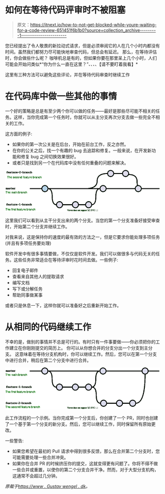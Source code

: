 # 如何在等待代码评审时不被阻塞

> 原文：<https://itnext.io/how-to-not-get-blocked-while-youre-waiting-for-a-code-review-651451f6b1b0?source=collection_archive---------1----------------------->

您已经提出了令人敬畏的新拉动式请求，但是必须审阅它的人在几个小时内都没有时间。虽然我们都努力尽可能快地审查代码，但总会有延迟。
那么，在等待评估时，你会做些什么呢？
咖啡机总是有的，但如果你要在那里呆上几个小时，人们可能会开始问类似*“你为什么一直在这里？”*、*、*、*、【请不要盯着我看】*

这里有三种方法可以避免这些评论，并在等待代码审查时继续工作

# 在代码库中做一些其他的事情

一个好的策略是总是有至少两个你可以做的任务——最好是那些尽可能不相关的任务。这样，当你完成第一个任务时，你就可以从主分支再次分支去做一些完全不相关的工作。

这方面的例子:

*   如果你的第一次公关是在后台，开始在前台工作，反之亦然。
*   在你的公关之后，找一个有趣的 bug 去追踪和修复。一般来说，在开发新功能和修复 bug 之间切换效果很好。
*   或者只是找到另一个在代码库中没有任何重叠的问题来解决。

![](img/95d155e4e167124d8b446a1e5c084c12.png)

这里我们可以看到从主干分支出来的两个分支。当您的第一个分支准备好接受审查时，开始第二个分支并继续工作。

对我来说，这是保持你的速度的最有效的方法之一，但是它要求你能处理多项任务(并且有多项任务要处理)

软件开发中有很多事情要做，不仅仅是软件开发。我们可以做很多与代码无关的任务。这些任务非常适合在等待评审时花时间去做。一些例子:

*   回复电子邮件
*   查看来自其他人的提取请求
*   编写文档
*   写下或分解任务
*   帮助同事做某事

或者只是休息一下，这样你就可以准备好之后重新开始工作。

# 从相同的代码继续工作

不幸的是，做别的事情并不总是可行的。有时只有一件事要做——你必须把你的工作建立在你刚刚提交的简历上。
你可以从你想合并的分支分出一个分支到主分支。
这意味着在等待分支机构时，你可以继续工作。然后，您可以在第一个分支中进行合并，稍后在第二个分支中进行合并。

![](img/8449f119a04e48e1fb00fe36b1aa9f22.png)

此工作流程的一个示例。当你完成第一个分支后，你创建了一个 PR，同时也创建了一个基于第一个分支的新分支。然后，您可以继续工作，同时保留所有原始更改。

一些警告:

*   如果您希望在最初的 Pull 请求中得到很多反馈，那么在合并第二个分支时，您可能需要处理一些合并冲突。
*   如果你在合并 PR 的时候挤压你的提交，这就变得更有问题了。你将不得不做一些合并或重置，以使你的第二个分支合并干净。然而，对于大型分支机构，这通常不会超过几分钟。

*原载于*[*https://www . Gustav wengel . dk*](https://www.gustavwengel.dk/how-to-not-get-blocked-while-waiting-for-code-review)*。*